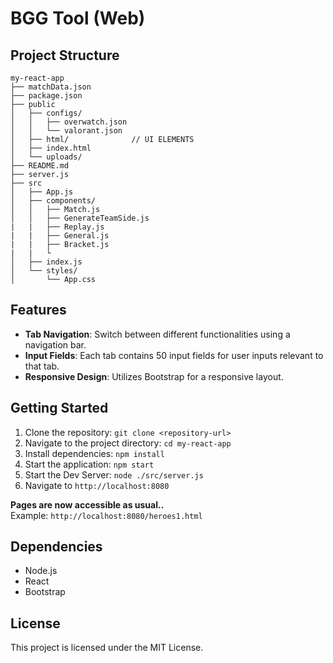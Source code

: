 # BGG Tool (Web)


## Project Structure
```
my-react-app
├── matchData.json
├── package.json
├── public
│   ├── configs/
│   │   ├── overwatch.json
│   │   └── valorant.json
│   ├── html/              // UI ELEMENTS
│   ├── index.html
│   └── uploads/
├── README.md
├── server.js
├── src
│   ├── App.js
│   ├── components/
│   │   ├── Match.js
│   │   ├── GenerateTeamSide.js
|   |   ├── Replay.js
|   |   ├── General.js
|   |   ├── Bracket.js
|   |   └
│   ├── index.js
│   └── styles/
│       └── App.css
```



## Features

- **Tab Navigation**: Switch between different functionalities using a navigation bar.
- **Input Fields**: Each tab contains 50 input fields for user inputs relevant to that tab.
- **Responsive Design**: Utilizes Bootstrap for a responsive layout.

## Getting Started

1. Clone the repository: `git clone <repository-url>`
2. Navigate to the project directory: `cd my-react-app`
3. Install dependencies: `npm install`
4. Start the application: `npm start`
5. Start the Dev Server: `node ./src/server.js`
6. Navigate to `http://localhost:8080`

**Pages are now accessible as usual..**<br/>
Example: `http://localhost:8080/heroes1.html` 


## Dependencies
- Node.js
- React
- Bootstrap

## License

This project is licensed under the MIT License.